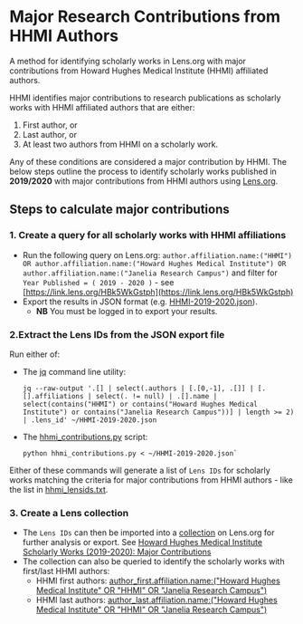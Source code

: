# Major Research Contributions from HHMI Authors

A method for identifying scholarly works in Lens.org with major contributions from Howard Hughes Medical Institute (HHMI) affiliated authors.

HHMI identifies major contributions to research publications as scholarly works with HHMI affiliated authors that are either:
1. First author, or 
2. Last author, or
3. At least two authors from HHMI on a scholarly work.  

Any of these conditions are considered a major contribution by HHMI. The below steps outline the process to identify scholarly works published in **2019/2020** with major contributions from HHMI authors using [Lens.org](https://www.lens.org/).

## Steps to calculate major contributions

### 1. Create a query for all scholarly works with HHMI affiliations

* Run the following query on Lens.org: `author.affiliation.name:("HHMI") OR author.affiliation.name:("Howard Hughes Medical Institute") OR author.affiliation.name:("Janelia Research Campus")` and filter for `Year Published = ( 2019 - 2020 )` - see [https://link.lens.org/HBk5WkGstph](https://link.lens.org/HBk5WkGstph)
* Export the results in JSON format (e.g. [HHMI-2019-2020.json](https://github.com/cambialens/Major-Research-Contributions-from-HHMI-Authors/blob/main/HHMI-2019-2020.json)). 
  - **NB** You must be logged in to export your results.

### 2.Extract the Lens IDs from the JSON export file

Run either of:
  * The [jq](https://stedolan.github.io/jq/) command line utility:
     ```
     jq --raw-output '.[] | select(.authors | [.[0,-1], .[]] | [.[].affiliations | select(. != null) | .[].name | select(contains("HHMI") or contains("Howard Hughes Medical Institute") or contains("Janelia Research Campus"))] | length >= 2) | .lens_id' ~/HHMI-2019-2020.json
     ```
  *  The [hhmi_contributions.py](hhmi_contributions.py) script:     
     ```
     python hhmi_contributions.py < ~/HHMI-2019-2020.json`
     ```
Either of these commands will generate a list of `Lens IDs` for scholarly works matching the criteria for major contributions from HHMI authors - like the list in [hhmi_lensids.txt](hhmi_lensids.txt).

### 3. Create a Lens collection

* The `Lens IDs` can then be imported into a [collection](https://www.lens.org/lens/search/scholar/list?collectionId=184091) on Lens.org for further analysis or export. See [Howard Hughes Medical Institute Scholarly Works (2019-2020): Major Contributions](https://www.lens.org/lens/search/scholar/list?collectionId=184091)
* The collection can also be queried to identify the scholarly works with first/last HHMI authors:
  - HHMI first authors: [author_first.affiliation.name:("Howard Hughes Medical Institute" OR  "HHMI" OR "Janelia Research Campus")](https://link.lens.org/SztavRfCsyi)
  - HHMI last authors: [author_last.affiliation.name:("Howard Hughes Medical Institute" OR  "HHMI" OR "Janelia Research Campus")](https://link.lens.org/WftDLlu6Hok)
